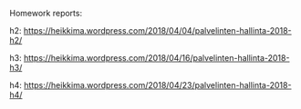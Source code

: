Homework reports:

h2: https://heikkima.wordpress.com/2018/04/04/palvelinten-hallinta-2018-h2/

h3: https://heikkima.wordpress.com/2018/04/16/palvelinten-hallinta-2018-h3/

h4: https://heikkima.wordpress.com/2018/04/23/palvelinten-hallinta-2018-h4/
